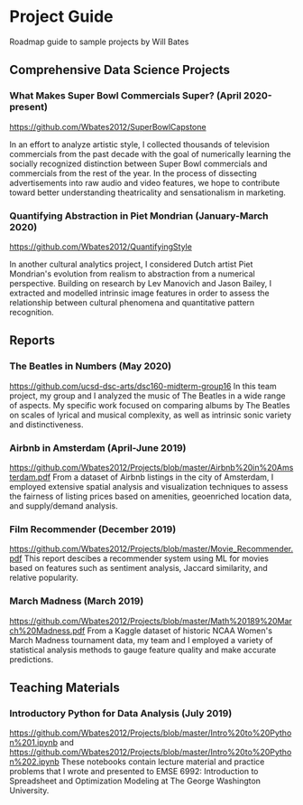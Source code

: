 # Project Guide
Roadmap guide to sample projects by Will Bates

## Comprehensive Data Science Projects

### What Makes Super Bowl Commercials Super? (April 2020-present)
https://github.com/Wbates2012/SuperBowlCapstone

In an effort to analyze artistic style, I collected thousands of television commercials from the past decade with the goal of numerically learning the socially recognized distinction between Super Bowl commercials and commercials from the rest of the year. In the process of dissecting advertisements into raw audio and video features, we hope to contribute toward better understanding theatricality and sensationalism in marketing.

### Quantifying Abstraction in Piet Mondrian (January-March 2020)
https://github.com/Wbates2012/QuantifyingStyle

In another cultural analytics project, I considered Dutch artist Piet Mondrian's evolution from realism to abstraction from a numerical perspective. Building on research by Lev Manovich and Jason Bailey, I extracted and modelled intrinsic image features in order to assess the relationship between cultural phenomena and quantitative pattern recognition.

## Reports

### The Beatles in Numbers (May 2020)
https://github.com/ucsd-dsc-arts/dsc160-midterm-group16
In this team project, my group and I analyzed the music of The Beatles in a wide range of aspects. My specific work focused on comparing albums by The Beatles on scales of lyrical and musical complexity, as well as intrinsic sonic variety and distinctiveness.

### Airbnb in Amsterdam (April-June 2019)
https://github.com/Wbates2012/Projects/blob/master/Airbnb%20in%20Amsterdam.pdf
From a dataset of Airbnb listings in the city of Amsterdam, I employed extensive spatial analysis and visualization techniques to assess the fairness of listing prices based on amenities, geoenriched location data, and supply/demand analysis.

### Film Recommender (December 2019)
https://github.com/Wbates2012/Projects/blob/master/Movie_Recommender.pdf
This report descibes a recommender system using ML for movies based on features such as sentiment analysis, Jaccard similarity, and relative popularity.

### March Madness (March 2019)
https://github.com/Wbates2012/Projects/blob/master/Math%20189%20March%20Madness.pdf
From a Kaggle dataset of historic NCAA Women's March Madness tournament data, my team and I employed a variety of statistical analysis methods to gauge feature quality and make accurate predictions.

## Teaching Materials

### Introductory Python for Data Analysis (July 2019)
https://github.com/Wbates2012/Projects/blob/master/Intro%20to%20Python%201.ipynb and
https://github.com/Wbates2012/Projects/blob/master/Intro%20to%20Python%202.ipynb
These notebooks contain lecture material and practice problems that I wrote and presented to EMSE 6992: Introduction to Spreadsheet and Optimization Modeling at The George Washington University.
